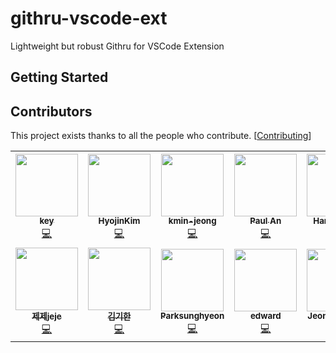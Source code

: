# githru-vscode-ext

Lightweight but robust Githru for VSCode Extension

## Getting Started

## Contributors

This project exists thanks to all the people who contribute. [[Contributing](https://github.com/githru/githru-vscode-ext/blob/main/CONTRIBUTING.md)]

<!-- ALL-CONTRIBUTORS-LIST:START - Do not remove or modify this section -->
<!-- prettier-ignore-start -->
<!-- markdownlint-disable -->
<table>
  <tr>
    <td align="center"><a href="https://github.com/ansrlm"><img src="https://avatars.githubusercontent.com/u/28749913?v=4?s=100" width="100px;" alt=""/><br /><sub><b>key</b></sub></a><br /><a href="https://github.com/githru/githru-vscode-ext/commits?author=ansrlm" title="Code">💻</a></td>
    <td align="center"><a href="https://velog.io/@gwsyl22"><img src="https://avatars.githubusercontent.com/u/60775453?v=4?s=100" width="100px;" alt=""/><br /><sub><b>HyojinKim</b></sub></a><br /><a href="https://github.com/githru/githru-vscode-ext/commits?author=hy57in" title="Code">💻</a></td>
    <td align="center"><a href="https://github.com/kmin-jeong"><img src="https://avatars.githubusercontent.com/u/53456037?v=4?s=100" width="100px;" alt=""/><br /><sub><b>kmin-jeong</b></sub></a><br /><a href="https://github.com/githru/githru-vscode-ext/commits?author=kmin-jeong" title="Code">💻</a></td>
    <td align="center"><a href="https://github.com/anpaul0615"><img src="https://avatars.githubusercontent.com/u/8488507?v=4?s=100" width="100px;" alt=""/><br /><sub><b>Paul An</b></sub></a><br /><a href="https://github.com/githru/githru-vscode-ext/commits?author=anpaul0615" title="Code">💻</a></td>
    <td align="center"><a href="https://github.com/hanseul-lee"><img src="https://avatars.githubusercontent.com/u/69497936?v=4?s=100" width="100px;" alt=""/><br /><sub><b>Hanseul Lee</b></sub></a><br /><a href="https://github.com/githru/githru-vscode-ext/commits?author=hanseul-lee" title="Code">💻</a></td>
    <td align="center"><a href="https://github.com/ooooorobo"><img src="https://avatars.githubusercontent.com/u/40057032?v=4?s=100" width="100px;" alt=""/><br /><sub><b>조예진</b></sub></a><br /><a href="https://github.com/githru/githru-vscode-ext/commits?author=ooooorobo" title="Code">💻</a></td>
    <td align="center"><a href="https://velog.io/@0_jin"><img src="https://avatars.githubusercontent.com/u/70205497?v=4?s=100" width="100px;" alt=""/><br /><sub><b>jin-Pro</b></sub></a><br /><a href="https://github.com/githru/githru-vscode-ext/commits?author=jin-Pro" title="Code">💻</a></td>
  </tr>
  <tr>
    <td align="center"><a href="http://dev-jejecrunch.tistory.com/"><img src="https://avatars.githubusercontent.com/u/41473964?v=4?s=100" width="100px;" alt=""/><br /><sub><b>제제jeje</b></sub></a><br /><a href="https://github.com/githru/githru-vscode-ext/commits?author=jejecrunch" title="Code">💻</a></td>
    <td align="center"><a href="http://vgihan.github.io"><img src="https://avatars.githubusercontent.com/u/49841765?v=4?s=100" width="100px;" alt=""/><br /><sub><b>김기한</b></sub></a><br /><a href="https://github.com/githru/githru-vscode-ext/commits?author=vgihan" title="Code">💻</a></td>
    <td align="center"><a href="https://pshdev1030.github.io/"><img src="https://avatars.githubusercontent.com/u/79688915?v=4?s=100" width="100px;" alt=""/><br /><sub><b>Parksunghyeon</b></sub></a><br /><a href="https://github.com/githru/githru-vscode-ext/commits?author=pshdev1030" title="Code">💻</a></td>
    <td align="center"><a href="https://github.com/wherehows"><img src="https://avatars.githubusercontent.com/u/81841082?v=4?s=100" width="100px;" alt=""/><br /><sub><b>edward</b></sub></a><br /><a href="https://github.com/githru/githru-vscode-ext/commits?author=wherehows" title="Code">💻</a></td>
    <td align="center"><a href="https://jeonghye.blog"><img src="https://avatars.githubusercontent.com/u/54584063?v=4?s=100" width="100px;" alt=""/><br /><sub><b>Jeonghye Choi</b></sub></a><br /><a href="https://github.com/githru/githru-vscode-ext/commits?author=jeonghye-choi" title="Code">💻</a></td>
  </tr>
</table>

<!-- markdownlint-restore -->
<!-- prettier-ignore-end -->

<!-- ALL-CONTRIBUTORS-LIST:END -->
